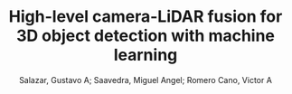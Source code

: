 ---
paperId: 21
author: Salazar, Gustavo A; Saavedra, Miguel Angel; Romero Cano, Victor A
title: High-level camera-LiDAR fusion for 3D object detection with machine learning
pdf: --
poster: --
alt: --
type: --
category: Extended Abstract
link: --
conference: cvpr
year: 2021
tags: cvpr-2021
---